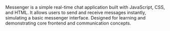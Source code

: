 Messenger is a simple real-time chat application built with JavaScript, CSS, and HTML. It allows users to send and receive messages instantly, simulating a basic messenger interface. Designed for learning and demonstrating core frontend and communication concepts.
